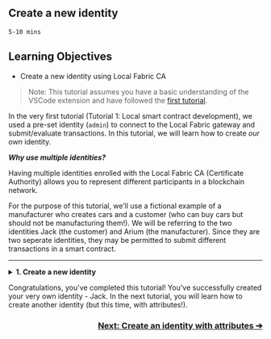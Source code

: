 ## **Create a new identity**
`5-10 mins`


## Learning Objectives

* Create a new identity using Local Fabric CA

> Note: This tutorial assumes you have a basic understanding of the VSCode extension and have followed the <a href='../ibm-blockchain-platform-vscode-smart-contract/local-dev.md'> first tutorial</a>.

In the very first tutorial (Tutorial 1: Local smart contract development), we used a pre-set identity (`admin`) to connect to the Local Fabric gateway and submit/evaluate transactions. In this tutorial, we will learn how to create _our own_ identity.

***Why use multiple identities?*** 

Having multiple identities enrolled with the Local Fabric CA (Certificate Authority) allows you to represent different participants in a blockchain network. 

For the purpose of this tutorial, we’ll use a fictional example of a manufacturer who creates cars and a customer (who can buy cars but should not be manufacturing them!). We will be referring to the two identities Jack (the customer) and Arium (the manufacturer). Since they are two seperate identities, they may be permitted to submit different transactions in a smart contract.

---
<details>
<summary><b>1. Create a new identity</b></summary>

1. If the Local Fabric isn't running, under the `FABRIC ENVIRONMENTS` panel, click on `Local Fabric  ○ (click to start)` to start the Local Fabric and connect to it. Once this is done, look for `ca.org1.example.com` (it's under Nodes), right click it and choose `Create Identity (register and enroll)`. 

> Command Palette alternative: `Create Identity (register and enroll)`

2. You will be asked to provide a name for your identity. For the purpose of this tutorial, we will call our identity `Jack` and select `No` when asked to add attributes (These will be covered in a later tutorial).

3. Upon submitting your request, you should see a confirmation message at the bottom right of the screen confirming that your identity `Jack` has been created. The newly created identity should also appear in the `Fabric Wallets` panel under `Local Fabric Wallet`. 

4. To connect to the Local Fabric gateway using this identity, you simply click `Local Fabric` under the Fabric Gateways panel and select the identity you wish to connect with (Jack in our case).

__*Note*__: If you are connected to the gateway already using the `admin` identity, you will need to disconnect from the gateway before you can reconnect with another identity. 

</details>

Congratulations, you've completed this tutorial! You've successfully created your very own identity - Jack. In the next tutorial, you will learn how to create another identity (but this time, with attributes!).

<a href='./createNewIdentityAttributes.md'><h3 align='right'><b> Next: Create an identity with attributes ➔ </h3></b></a>